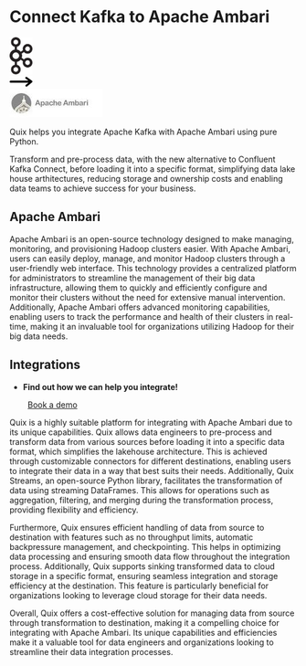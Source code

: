 # Connect Kafka to Apache Ambari

<div class="connect-images cards blog-grid-card" markdown>
<div>
<img src="../images/kafka_logo.png" width="40px" />
</div>
<div>
<img src="../images/arrow.svg" width="40px" />
</div>
<div>
<img src="./images/apache-ambari_1.jpg" />
</div>
</div>

Quix helps you integrate Apache Kafka with Apache Ambari using pure Python.

Transform and pre-process data, with the new alternative to Confluent Kafka Connect, before loading it into a specific format, simplifying data lake house arthitectures, reducing storage and ownership costs and enabling data teams to achieve success for your business.

## Apache Ambari

Apache Ambari is an open-source technology designed to make managing, monitoring, and provisioning Hadoop clusters easier. With Apache Ambari, users can easily deploy, manage, and monitor Hadoop clusters through a user-friendly web interface. This technology provides a centralized platform for administrators to streamline the management of their big data infrastructure, allowing them to quickly and efficiently configure and monitor their clusters without the need for extensive manual intervention. Additionally, Apache Ambari offers advanced monitoring capabilities, enabling users to track the performance and health of their clusters in real-time, making it an invaluable tool for organizations utilizing Hadoop for their big data needs.

## Integrations

<div class="grid cards" markdown>

- __Find out how we can help you integrate!__

    <a class="md-button md-button--primary" href="https://share.hsforms.com/1iW0TmZzKQMChk0lxd_tGiw4yjw2?__hstc=175542013.2303933fbd746c0ac86d9ccbe9bc9100.1728383268831.1729603416735.1729620918855.31&__hssc=175542013.1.1729620918855&__hsfp=2132701734" target="_blank" style="margin:.5rem;">Book a demo</a>

</div>


Quix is a highly suitable platform for integrating with Apache Ambari due to its unique capabilities. Quix allows data engineers to pre-process and transform data from various sources before loading it into a specific data format, which simplifies the lakehouse architecture. This is achieved through customizable connectors for different destinations, enabling users to integrate their data in a way that best suits their needs. Additionally, Quix Streams, an open-source Python library, facilitates the transformation of data using streaming DataFrames. This allows for operations such as aggregation, filtering, and merging during the transformation process, providing flexibility and efficiency.

Furthermore, Quix ensures efficient handling of data from source to destination with features such as no throughput limits, automatic backpressure management, and checkpointing. This helps in optimizing data processing and ensuring smooth data flow throughout the integration process. Additionally, Quix supports sinking transformed data to cloud storage in a specific format, ensuring seamless integration and storage efficiency at the destination. This feature is particularly beneficial for organizations looking to leverage cloud storage for their data needs.

Overall, Quix offers a cost-effective solution for managing data from source through transformation to destination, making it a compelling choice for integrating with Apache Ambari. Its unique capabilities and efficiencies make it a valuable tool for data engineers and organizations looking to streamline their data integration processes.

